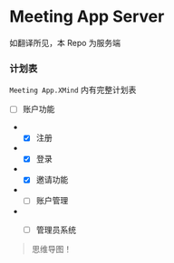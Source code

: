 # Meeting App Server

如翻译所见，本 Repo 为服务端
    
### 计划表

`Meeting App.XMind` 内有完整计划表

- [ ] 账户功能
- - [x] 注册
- - [x] 登录
- - [x] 邀请功能
- - [ ] 账户管理
- - [ ] 管理员系统



> 思维导图！